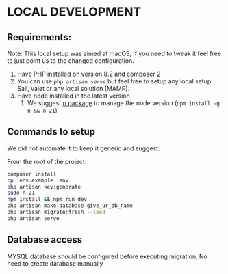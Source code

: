 # LOCAL DEVELOPMENT
## Requirements:
Note: This local setup was aimed at macOS, if you need to tweak it feel free to just point us to the changed configuration.

1. Have PHP installed on version 8.2 and composer 2
2. You can use `php artisan serve` but feel free to setup any local setup: Sail, valet or any local solution (MAMP).
3. Have node installed in the latest version
   1. We suggest [n package](https://www.npmjs.com/package/n) to manage the node version (`npm install -g n && n 21`)

## Commands to setup
We did not automate it to keep it generic and suggest:

From the root of the project:
```bash
composer install 
cp .env.example .env
php artisan key:generate
sudo n 21
npm install && npm run dev
php artisan make:database give_ur_db_name
php artisan migrate:fresh --seed
php artisan serve
```

## Database access
MYSQL database should be configured before executing migration, No need to create database manually
